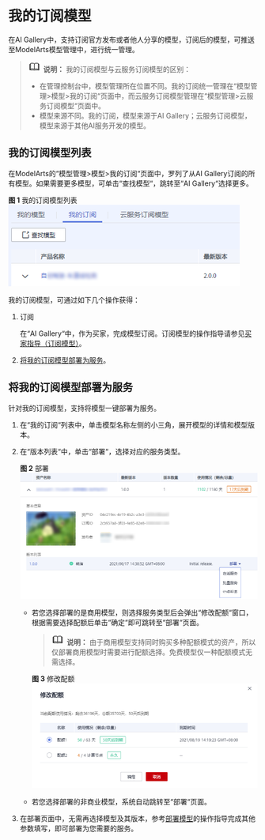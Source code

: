 # 我的订阅模型<a name="modelarts_23_0253"></a>

在AI Gallery中，支持订阅官方发布或者他人分享的模型，订阅后的模型，可推送至ModelArts模型管理中，进行统一管理。

>![](public_sys-resources/icon-note.gif) **说明：** 
>我的订阅模型与云服务订阅模型的区别：
>-   在管理控制台中，模型管理所在位置不同。我的订阅统一管理在“模型管理\>模型\>我的订阅“页面中，而云服务订阅模型管理在“模型管理\>云服务订阅模型“页面中。
>-   模型来源不同。我的订阅，模型来源于AI Gallery；云服务订阅模型，模型来源于其他AI服务开发的模型。

## 我的订阅模型列表<a name="section14250173183910"></a>

在ModelArts的“模型管理\>模型\>我的订阅“页面中，罗列了从AI Gallery订阅的所有模型。如果需要更多模型，可单击“查找模型“，跳转至“AI Gallery“选择更多。

**图 1**  我的订阅模型列表<a name="fig420535113417"></a>  
![](figures/我的订阅模型列表.png "我的订阅模型列表")

我的订阅模型，可通过如下几个操作获得：

1.  订阅

    在“AI Gallery“中，作为买家，完成模型订阅。订阅模型的操作指导请参见[买家指导（订阅模型）](https://support.huaweicloud.com/aimarket-modelarts/modelarts_18_0004.html#section1)。

2.  [将我的订阅模型部署为服务](#section56591426124816)。

## 将我的订阅模型部署为服务<a name="section56591426124816"></a>

针对我的订阅模型，支持将模型一键部署为服务。

1.  在“我的订阅“列表中，单击模型名称左侧的小三角，展开模型的详情和模型版本。
2.  在“版本列表“中，单击“部署“，选择对应的服务类型。

    **图 2**  部署<a name="fig069214212560"></a>  
    ![](figures/部署.png "部署")

    -   若您选择部署的是商用模型，则选择服务类型后会弹出“修改配额“窗口，根据需要选择配额后单击“确定“即可跳转至“部署“页面。

        >![](public_sys-resources/icon-note.gif) **说明：** 
        >由于商用模型支持同时购买多种配额模式的资产，所以仅部署商用模型时需要进行配额选择。免费模型仅一种配额模式无需选择。

        **图 3**  修改配额<a name="fig7791341103913"></a>  
        ![](figures/修改配额.png "修改配额")

    -   若您选择部署的非商业模型，系统自动跳转至“部署“页面。

3.  在部署页面中，无需再选择模型及其版本，参考[部署模型](模型部署简介.md)的操作指导完成其他参数填写，即可部署为您需要的服务。

